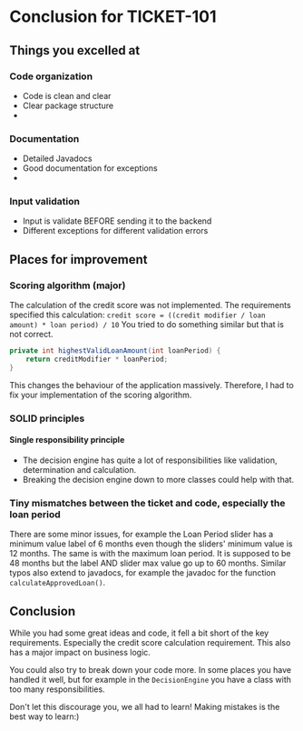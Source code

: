 # Conclusion for TICKET-101

## Things you excelled at
### Code organization
- Code is clean and clear
- Clear package structure
- 
### Documentation
- Detailed Javadocs
- Good documentation for exceptions
- 
### Input validation
- Input is validate BEFORE sending it to the backend
- Different exceptions for different validation errors

## Places for improvement
### Scoring algorithm (major)
The calculation of the credit score was not implemented.
The requirements specified this calculation:
`credit score = ((credit modifier / loan amount) * loan period) / 10`
You tried to do something similar but that is not correct.
```java
private int highestValidLoanAmount(int loanPeriod) {
    return creditModifier * loanPeriod;
}
```
This changes the behaviour of the application massively. Therefore, I had to fix your implementation of the scoring 
algorithm.

### SOLID principles
#### Single responsibility principle
- The decision engine has quite a lot of responsibilities like validation, determination and calculation.
- Breaking the decision engine down to more classes could help with that.

### Tiny mismatches between the ticket and code, especially the loan period
There are some minor issues, for example the Loan Period slider has a minimum value label of 6 months even though the 
sliders' minimum value is 12 months. The same is with the maximum loan period. It is supposed to be 48 months but the 
label AND slider max value go up to 60 months. Similar typos also extend to javadocs, for example the javadoc for the 
function `calculateApprovedLoan()`.

## Conclusion
While you had some great ideas and code, it fell a bit short of the key requirements. Especially the credit score 
calculation requirement. This also has a major impact on business logic. 

You could also try to break down your code more. In some places you have handled it well, but for example in the 
`DecisionEngine` you have a class with too many responsibilities. 

Don't let this discourage you, we all had to learn! Making mistakes is the best way to learn:)
